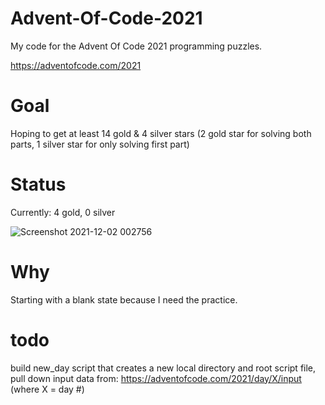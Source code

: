 # Advent-Of-Code-2021
My code for the Advent Of Code 2021 programming puzzles.

https://adventofcode.com/2021

# Goal
Hoping to get at least 14 gold & 4 silver stars (2 gold star for solving both parts, 1 silver star for only solving first part)

# Status
Currently: 4 gold, 0 silver

![Screenshot 2021-12-02 002756](https://user-images.githubusercontent.com/91928992/144363222-b8dcf52e-4d19-4232-a396-8853e3a98178.png)


# Why
Starting with a blank state because I need the practice. 

# todo
build new_day script that creates a new local directory and root script file, pull down input data from: https://adventofcode.com/2021/day/X/input (where X = day #)

